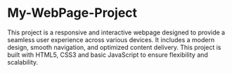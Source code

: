 # My-WebPage-Project
This project is a responsive and interactive webpage designed to provide a seamless user experience across various devices. It includes a modern design, smooth navigation, and optimized content delivery. This project is built with HTML5, CSS3 and basic JavaScript to ensure flexibility and scalability.
